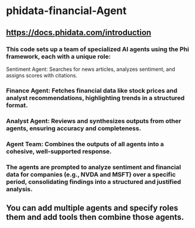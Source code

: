 # phidata-financial-Agent
## https://docs.phidata.com/introduction


### This code sets up a team of specialized AI agents using the Phi framework, each with a unique role:

Sentiment Agent: Searches for news articles, analyzes sentiment, and assigns scores with citations.
### Finance Agent: Fetches financial data like stock prices and analyst recommendations, highlighting trends in a structured format.
### Analyst Agent: Reviews and synthesizes outputs from other agents, ensuring accuracy and completeness.
### Agent Team: Combines the outputs of all agents into a cohesive, well-supported response.
### The agents are prompted to analyze sentiment and financial data for companies (e.g., NVDA and MSFT) over a specific period, consolidating findings into a structured and justified analysis.
## You can add multiple agents and specify roles them and add tools then combine those agents.
